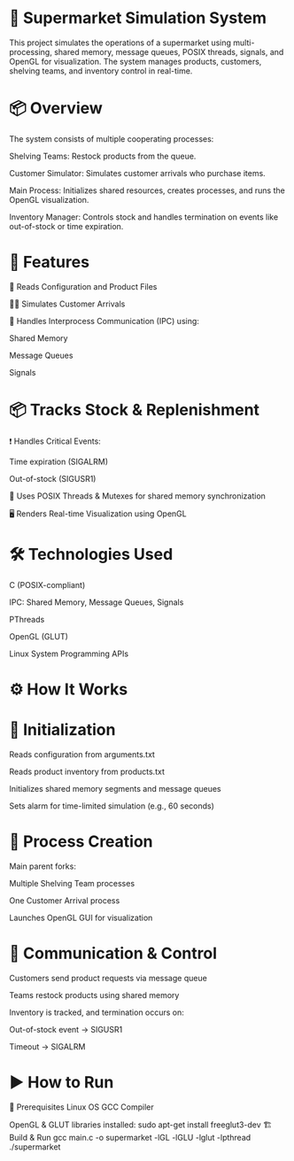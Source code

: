 # 🛒 Supermarket Simulation System
This project simulates the operations of a supermarket using multi-processing, shared memory, message queues, POSIX threads, signals, and OpenGL for visualization. The system manages products, customers, shelving teams, and inventory control in real-time.

# 📦 Overview
The system consists of multiple cooperating processes:

Shelving Teams: Restock products from the queue.

Customer Simulator: Simulates customer arrivals who purchase items.

Main Process: Initializes shared resources, creates processes, and runs the OpenGL visualization.

Inventory Manager: Controls stock and handles termination on events like out-of-stock or time expiration.

# 🧠 Features
🧾 Reads Configuration and Product Files

🧍‍♂️ Simulates Customer Arrivals

🔁 Handles Interprocess Communication (IPC) using:

Shared Memory

Message Queues

Signals

# 📦 Tracks Stock & Replenishment

❗ Handles Critical Events:

Time expiration (SIGALRM)

Out-of-stock (SIGUSR1)

🧵 Uses POSIX Threads & Mutexes for shared memory synchronization

🖥️ Renders Real-time Visualization using OpenGL

# 🛠️ Technologies Used
C (POSIX-compliant)

IPC: Shared Memory, Message Queues, Signals

PThreads

OpenGL (GLUT)

Linux System Programming APIs

# ⚙️ How It Works
# 🧾 Initialization
Reads configuration from arguments.txt

Reads product inventory from products.txt

Initializes shared memory segments and message queues

Sets alarm for time-limited simulation (e.g., 60 seconds)

# 👷 Process Creation
Main parent forks:

Multiple Shelving Team processes

One Customer Arrival process

Launches OpenGL GUI for visualization

# 🔁 Communication & Control
Customers send product requests via message queue

Teams restock products using shared memory

Inventory is tracked, and termination occurs on:

Out-of-stock event → SIGUSR1

Timeout → SIGALRM

# ▶️ How to Run
🧰 Prerequisites
Linux OS
GCC Compiler

OpenGL & GLUT libraries installed:
sudo apt-get install freeglut3-dev
🏗️ Build & Run
gcc main.c -o supermarket -lGL -lGLU -lglut -lpthread
./supermarket

